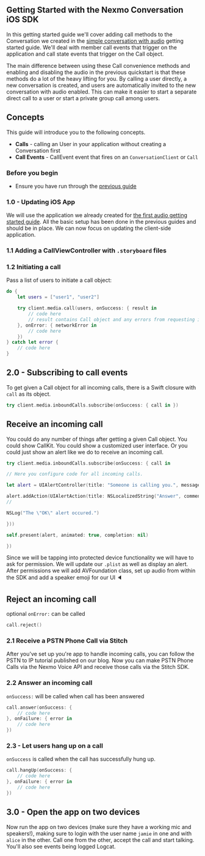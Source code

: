 ## Getting Started with the Nexmo Conversation iOS SDK

In this getting started guide we'll cover adding call methods to the Conversation we created in the [simple conversation with audio](/stitch/in-app-messaging/guides/4-enable-audio/swift) getting started guide. We'll deal with member call events that trigger on the application and call state events that trigger on the Call object.

The main difference between using these Call convenience methods and enabling and disabling the audio in the previous quickstart is that these methods do a lot of the heavy lifting for you. By calling a user directly, a new conversation is created, and users are automatically invited to the new conversation with audio enabled. This can make it easier to start a separate direct call to a user or start a private group call among users.

## Concepts

This guide will introduce you to the following concepts.

- **Calls** - calling an User in your application without creating a Conversation first
- **Call Events** - CallEvent event that fires on an `ConversationClient` or `Call`


### Before you begin
- Ensure you have run through the [previous guide](/stitch/in-app-messaging/guides/4-enable-audio/swift) 

### 1.0 - Updating iOS App

We will use the application we already created for [the first audio getting started guide](/stitch/in-app-messaging/guides/4-enable-audio/swift). All the basic setup has been done in the previous guides and should be in place. We can now focus on updating the client-side application.

### 1.1 Adding a CallViewController with `.storyboard` files 

### 1.2 Initiating a call 

Pass a list of users to initiate a call object:

```swift
do {
    let users = ["user1", "user2"]

    try client.media.call(users, onSuccess: { result in
        // code here
        // result contains Call object and any errors from requesting invites for users
    }, onError: { networkError in
        // code here
    })
} catch let error {
    // code here
}
``` 

## 2.0 - Subscribing to call events

To get given a Call object for all incoming calls, there is a Swift closure with `call` as its object. 

```swift
try client.media.inboundCalls.subscribe(onSuccess: { call in })
```

## Receive an incoming call 

You could do any number of things after getting a given Call object. You could show CallKit. You could show a customized user interface. Or you could just show an alert like we do to receive an incoming call. 

```swift
try client.media.inboundCalls.subscribe(onSuccess: { call in

// Here you configure code for all incoming calls. 

let alert = UIAlertController(title: "Someone is calling you.", message: "Are you going to answer?", preferredStyle: .alert) 

alert.addAction(UIAlertAction(title: NSLocalizedString("Answer", comment: "Default action"), style: .default, handler: { _ in 
// 

NSLog("The \"OK\" alert occured.")

}))

self.present(alert, animated: true, completion: nil)    

})
```

Since we will be tapping into protected device functionality we will have to ask for permission. We will update our `.plist` as well as display an alert. After permissions we will add AVFoundation class, set up audio from within the SDK and add a speaker emoji for our UI 🔈

## Reject an incoming call 

optional `onError:` can be called

```swift
call.reject()
```


### 2.1 Receive a PSTN Phone Call via Stitch

After you've set up you're app to handle incoming calls, you can follow the PSTN to IP tutorial published on our blog. Now you can make PSTN Phone Calls via the Nexmo Voice API and receive those calls via the Stitch SDK.

### 2.2 Answer an incoming call 

`onSuccess:` will be called when call has been answered

```swift
call.answer(onSuccess: {
    // code here              
}, onFailure: { error in
    // code here
})
``` 

### 2.3 - Let users hang up on a call 

`onSuccess` is called when the call has successfully hung up. 

```swift
call.hangUp(onSuccess: {
    // code here
}, onFailure: { error in
    // code here
})
```



## 3.0 - Open the app on two devices

Now run the app on two devices (make sure they have a working mic and speakers!), making sure to login with the user name `jamie` in one and with `alice` in the other. Call one from the other, accept the call and start talking. You'll also see events being logged Logcat.